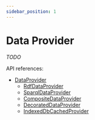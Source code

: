 ```yaml
---
sidebar_position: 1
---
```


# Data Provider

*TODO*

API references:
  - [DataProvider](/docs/api/workspace/interfaces/DataProvider.md)
    - [RdfDataProvider](/docs/api/workspace/classes/RdfDataProvider.md)
    - [SparqlDataProvider](/docs/api/workspace/classes/SparqlDataProvider.md)
    - [CompositeDataProvider](/docs/api/workspace/classes/CompositeDataProvider.md)
    - [DecoratedDataProvider](/docs/api/workspace/classes/DecoratedDataProvider.md)
    - [IndexedDbCachedProvider](/docs/api/workspace/classes/IndexedDbCachedProvider.md)
